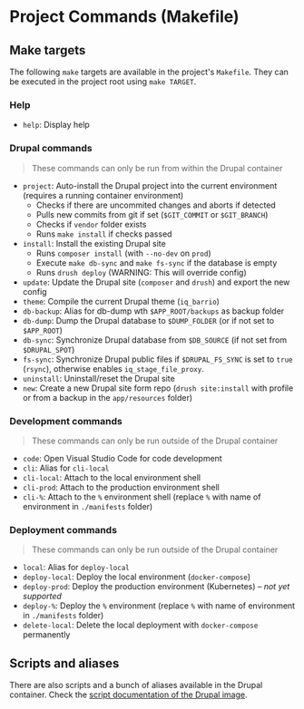 # Project Commands (Makefile)

## Make targets

The following `make` targets are available in the project's `Makefile`. They can be executed in the project root using `make TARGET`.

### Help

* `help`: Display help

### Drupal commands

> These commands can only be run from within the Drupal container

* `project`: Auto-install the Drupal project into the current environment (requires a running container environment)
    * Checks if there are uncommited changes and aborts if detected
    * Pulls new commits from git if set (`$GIT_COMMIT` or `$GIT_BRANCH`)
    * Checks if `vendor` folder exists
    * Runs `make install` if checks passed
* `install`: Install the existing Drupal site
    * Runs `composer install` (with `--no-dev` on `prod`)
    * Execute `make db-sync` and `make fs-sync` if the database is empty
    * Runs `drush deploy` (WARNING: This will override config)
* `update`: Update the Drupal site (`composer` and `drush`) and export the new config
* `theme`: Compile the current Drupal theme (`iq_barrio`)
* `db-backup`: Alias for db-dump wth `$APP_ROOT/backups` as backup folder
* `db-dump`: Dump the Drupal database to `$DUMP_FOLDER` (or if not set to `$APP_ROOT`)
* `db-sync`: Synchronize Drupal database from `$DB_SOURCE` (if not set from `$DRUPAL_SPOT`)
* `fs-sync`: Synchronize Drupal public files if `$DRUPAL_FS_SYNC` is set to `true` (`rsync`), otherwise enables `iq_stage_file_proxy`.
* `uninstall`: Uninstall/reset the Drupal site
* `new`: Create a new Drupal site form repo (`drush site:install` with profile or from a backup in the `app/resources` folder)

### Development commands

> These commands can only be run outside of the Drupal container

* `code`: Open Visual Studio Code for code development
* `cli`: Alias for `cli-local`
* `cli-local`: Attach to the local environment shell
* `cli-prod`: Attach to the production environment shell
* `cli-%`: Attach to the `%` environment shell (replace `%` with name of environment in `./manifests` folder)

### Deployment commands

> These commands can only be run outside of the Drupal container

* `local`: Alias for `deploy-local`
* `deploy-local`: Deploy the local environment (`docker-compose`)
* `deploy-prod`: Deploy the production environment (Kubernetes) – _not yet supported_
* `deploy-%`: Deploy the `%` environment (replace `%` with name of environment in `./manifests` folder)
* `delete-local`: Delete the local deployment with `docker-compose` permanently

## Scripts and aliases

There are also scripts and a bunch of aliases available in the Drupal container. Check the [script documentation of the Drupal image](https://github.com/iqual-ch/dc-drupal/blob/main/docs/scripts.md).
